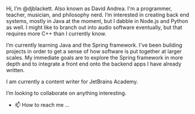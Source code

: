 Hi, I’m @djblackett. Also known as David Andrea. I'm a programmer, teacher, musician, and philosophy nerd. 
I’m interested in creating back end systems, mostly in Java at the moment, but I dabble in Node.js and Python as well. I might like to branch out into audio software eventually, but that requires more C++ than I currently know.

I’m currently learning Java and the Spring framework. I've been building projects in order to get a sense of how software is put together at larger scales. My immediate goals are to explore the Spring framework in more depth and to integrate a front end onto the backend apps I have already written. 



I am currently a content writer for JetBrains Academy. 

I’m looking to collaborate on anything interesting. 
- 📫 How to reach me ...

<!---
djblackett/djblackett is a ✨ special ✨ repository because its `README.md` (this file) appears on your GitHub profile.
You can click the Preview link to take a look at your changes.
--->
